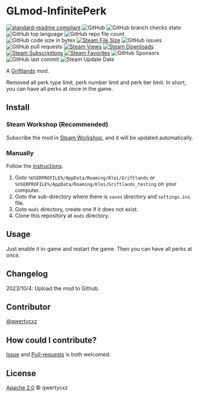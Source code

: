 # GLmod-InfinitePerk
[![standard-readme compliant](https://img.shields.io/badge/readme%20style-standard-brightgreen.svg)](https://github.com/RichardLitt/standard-readme)
![GitHub](https://img.shields.io/github/license/qwertycxz/GLmod-InfinitePerk)
![GitHub branch checks state](https://img.shields.io/github/checks-status/qwertycxz/GLmod-InfinitePerk/main)
![GitHub top language](https://img.shields.io/github/languages/top/qwertycxz/GLmod-InfinitePerk)
![GitHub repo file count](https://img.shields.io/github/directory-file-count/qwertycxz/GLmod-InfinitePerk)
![GitHub code size in bytes](https://img.shields.io/github/languages/code-size/qwertycxz/GLmod-InfinitePerk)
[![Steam File Size](https://img.shields.io/steam/size/2233226904?label=steam%20file%20size)](https://steamcommunity.com/workshop/filedetails/?id=2233226904)
![GitHub issues](https://img.shields.io/github/issues/qwertycxz/GLmod-InfinitePerk)
![GitHub pull requests](https://img.shields.io/github/issues-pr/qwertycxz/GLmod-InfinitePerk)
[![Steam Views](https://img.shields.io/steam/views/2233226904)](https://steamcommunity.com/workshop/filedetails/?id=2233226904)
[![Steam Downloads](https://img.shields.io/steam/downloads/2233226904)](https://steamcommunity.com/workshop/filedetails/?id=2233226904)
[![Steam Subscriptions](https://img.shields.io/steam/subscriptions/2233226904)](https://steamcommunity.com/workshop/filedetails/?id=2233226904)
[![Steam Favorites](https://img.shields.io/steam/favorites/2233226904)](https://steamcommunity.com/workshop/filedetails/?id=2233226904)
![GitHub Sponsors](https://img.shields.io/github/sponsors/qwertycxz)
![GitHub last commit](https://img.shields.io/github/last-commit/qwertycxz/GLmod-InfinitePerk)
![Steam Update Date](https://img.shields.io/steam/update-date/2233226904)

A [Griftlands](https://store.steampowered.com/app/601840) mod.

Removed all perk type limit, perk number limit and perk tier limit. In short, you can have all perks at once in the game.
## Install
### Steam Workshop (Recommended)
Subscribe the mod in [Steam Workshop](https://steamcommunity.com/sharedfiles/filedetails/?id=2233226904), and it will be updated automatically.
### Manually
Follow the [instructions](https://forums.kleientertainment.com/forums/topic/116914-early-mod-support).
1. Goto `%USERPROFILE%/AppData/Roaming/Klei/Griftlands` or `%USERPROFILE%/AppData/Roaming/Klei/Griftlands_testing` on your computer.
2. Goto the sub-directory where there is `saves` directory and `settings.ini` file.
3. Goto `mods` directory, create one if it does not exist.
4. Clone this repository at `mods` directory.
## Usage
Just enable it in-game and restart the game. Then you can have all perks at once.
## Changelog
2023/10/4: Upload the mod to Github.
## Contributor
[@qwertycxz](https://github.com/qwertycxz)
## How could I contribute?
[Issue](https://github.com/qwertycxz/GLmod-InfinitePerk/issues/new) and [Pull-requests](https://github.com/qwertycxz/GLmod-InfinitePerk/compare) is both welcomed.
## License
[Apache 2.0](LICENSE) © qwertycxz